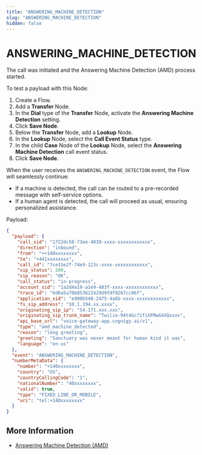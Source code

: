 ```yaml
---
title: "ANSWERING_MACHINE_DETECTION"
slug: "ANSWERING_MACHINE_DETECTION"
hidden: false
---
```


# ANSWERING_MACHINE_DETECTION

The call was initiated and the Answering Machine Detection (AMD) process started.

To test a payload with this Node:

1. Create a Flow.
2. Add a **Transfer** Node. 
3. In the **Dial** type of the **Transfer** Node, activate the **Answering Machine Detection** setting.
4. Click **Save Node**.
5. Below the **Transfer** Node, add a **Lookup** Node.
6. In the **Lookup** Node, select the **Call Event Status** type.
7. In the child **Case** Node of the **Lookup** Node, select the **Answering Machine Detection** call event status.
8. Click **Save Node**.

When the user receives the `ANSWERING_MACHINE_DETECTION` event, the Flow will seamlessly continue:

- If a machine is detected, the call can be routed to a pre-recorded message with self-service options. 
- If a human agent is detected, the call will proceed as usual, ensuring personalized assistance.

Payload:

```json
{
  "payload": {
    "call_sid": "1722dc58-73ee-4830-xxxx-xxxxxxxxxxxx",
    "direction": "inbound",
    "from": "++140xxxxxxxx",
    "to": "+441xxxxxxxx",
    "call_id": "7ce15e2f-74e9-123c-xxxx-xxxxxxxxxxxx",
    "sip_status": 200,
    "sip_reason": "OK",
    "call_status": "in-progress",
    "account_sid": "1a3d4a19-a1e9-483f-xxxx-xxxxxxxxxxxx",
    "trace_id": "6d6a5a78b853622429d9fdf9267cc96f",
    "application_sid": "e900b540-2475-4a6b-xxxx-xxxxxxxxxxxx",
    "fs_sip_address": "10.1.194.xx.xxxx",
    "originating_sip_ip": "54.171.xxx.xxx",
    "originating_sip_trunk_name": "Twilio-94t4Gcf1fiXFMwG4XQxxxx",
    "api_base_url": "voice-gateway-app.cognigy.ai/v1",
    "type": "amd_machine_detected",
    "reason": "long greeting",
    "greeting": "Sanctuary was never meant for human kind it was",
    "language": "en-us"
  },
  "event": "ANSWERING_MACHINE_DETECTION",
  "numberMetaData": {
    "number": "+140xxxxxxxx",
    "country": "US",
    "countryCallingCode": "1",
    "nationalNumber": "40xxxxxxxx",
    "valid": true,
    "type": "FIXED_LINE_OR_MOBILE",
    "uri": "tel:+140xxxxxxxx"
  }
}
```

## More Information

- [Answering Machine Detection (AMD)](../verbs/amd.md)



